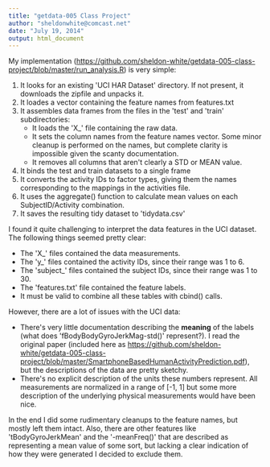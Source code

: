 ```yaml
---
title: "getdata-005 Class Project"
author: "sheldonwhite@comcast.net"
date: "July 19, 2014"
output: html_document
---
```


My implementation (https://github.com/sheldon-white/getdata-005-class-project/blob/master/run_analysis.R) is very simple:

1. It looks for an existing 'UCI HAR Dataset' directory. If not present, it downloads the zipfile and unpacks it.
2. It loades a vector containing the feature names from features.txt
3. It assembles data frames from the files in the 'test' and 'train' subdirectories:
    + It loads the 'X_' file containing the raw data.
    + It sets the column names from the feature names vector. Some minor cleanup is performed on the names, but complete clarity is impossible given the scanty documentation.
    + It removes all columns that aren't clearly a STD or MEAN value.
4. It binds the test and train datasets to a single frame
5. It converts the activity IDs to factor types, giving them the names corresponding to the mappings in the activities file.
6. It uses the aggregate() function to calculate mean values on each SubjectID/Activity combination.
6. It saves the resulting tidy dataset to 'tidydata.csv'

I found it quite challenging to interpret the data features in the UCI dataset. The following things seemed pretty clear:

* The 'X_' files contained the data measurements.
* The 'y_' files contained the activity IDs, since their range was 1 to 6.
* The 'subject_' files contained the subject IDs, since their range was 1 to 30.
* The 'features.txt' file contained the feature labels.
* It must be valid to combine all these tables with cbind() calls.

However, there are a lot of issues with the UCI data:

* There's very little documentation describing the __meaning__ of the labels (what does 'fBodyBodyGyroJerkMag-std()' represent?). I read the original paper (included here as https://github.com/sheldon-white/getdata-005-class-project/blob/master/SmartphoneBasedHumanActivityPrediction.pdf), but the descriptions of the data are pretty sketchy.
* There's no explicit description of the units these numbers represent. All measurements are normalized in a range of [-1, 1] but some more description of the underlying physical measurements would have been nice.

In the end I did some rudimentary cleanups to the feature names, but mostly left them intact.
Also, there are other features like 'tBodyGyroJerkMean' and the '-meanFreq()' that are described as representing a mean value of some sort, but lacking a clear indication of how they were generated I decided to exclude them.